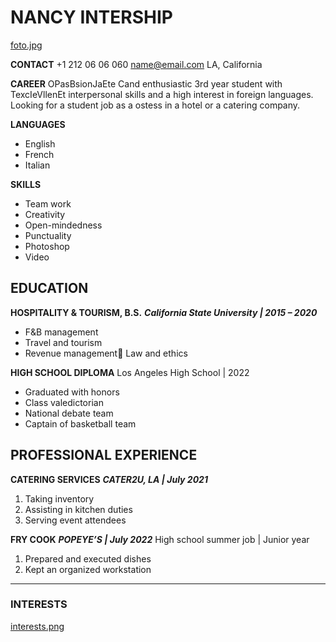 # NANCY INTERSHIP
[foto.jpg](https://postimg.cc/3dTpt5mM)

__CONTACT__
+1 212 06 06 060
name@email.com
LA, California

__CAREER__
OPasBsionJaEte Cand enthusiastic 3rd year student with TexcIeVllenEt interpersonal skills and a high interest in foreign languages. Looking for a student job as a  ostess in a hotel or a catering company.

__LANGUAGES__
- English
- French
- Italian

__SKILLS__
- Team work
- Creativity
- Open-mindedness
- Punctuality
- Photoshop
- Video

## EDUCATION

__HOSPITALITY & TOURISM, B.S.__
___California State University | 2015 – 2020___
- F&B management
- Travel and tourism
- Revenue management Law and ethics

__HIGH SCHOOL DIPLOMA__
Los Angeles High School | 2022
- Graduated with honors
- Class valedictorian
- National debate team
- Captain of basketball team

## PROFESSIONAL EXPERIENCE

__CATERING SERVICES__
___CATER2U, LA | July 2021___
1. Taking inventory
2. Assisting in kitchen duties
3. Serving event attendees

__FRY COOK__
___POPEYE’S | July 2022___
High school summer job | Junior year
1. Prepared and executed dishes
2. Kept an organized workstation

________________________________________________________
### INTERESTS
[interests.png](https://postimg.cc/qNHmc5Mg)

